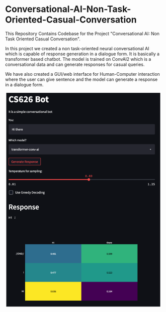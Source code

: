 # Conversational-AI-Non-Task-Oriented-Casual-Conversation
This Repository Contains Codebase for the Project "Conversational AI: Non Task Oriented Casual Conversation".

In this project we created a non task-oriented neural conversational AI which is capable of response generation in a dialogue form. It is basically a transformer based chatbot. The model is trained on ConvAI2 which is a conversational data and can generate responses for casual queries.

We have also created a GUI/web interface for Human-Computer interaction where the user can give sentence and the model can generate a response in a dialogue form. 

![My Image](images/gui2.png)
